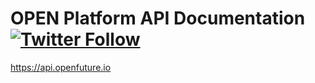 # OPEN Platform API Documentation [![Twitter Follow](https://img.shields.io/twitter/follow/openplatformico.svg?style=social&label=Follow)](https://twitter.com/openplatformico)

https://api.openfuture.io